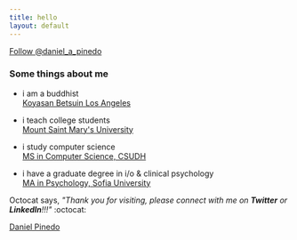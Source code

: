 ```yaml
---
title: hello
layout: default
---
```


<a href="https://twitter.com/daniel_a_pinedo" class="twitter-follow-button" data-show-count="false">Follow @daniel_a_pinedo</a><script async src="//platform.twitter.com/widgets.js" charset="utf-8"></script>

### Some things about me

* i am a buddhist  
[Koyasan Betsuin Los Angeles](http://www.koyasanbetsuin.org/)

* i teach college students  
[Mount Saint Mary's University](https://www.msmu.edu/)

* i study computer science  
[MS in Computer Science, CSUDH](http://csc.csudh.edu/)

* i have a graduate degree in i/o & clinical psychology  
[MA in Psychology, Sofia University](http://www.sofia.edu/)

Octocat says, *"Thank you for visiting, please connect with me on __Twitter__ or __LinkedIn__!!!"*  :octocat:

<script type="text/javascript" src="https://platform.linkedin.com/badges/js/profile.js" async defer></script>
<div class="LI-profile-badge"  data-version="v1" data-size="medium" data-locale="en_US" data-type="horizontal" data-theme="dark" data-vanity="danielpinedo"><a class="LI-simple-link" href='https://www.linkedin.com/in/danielpinedo?trk=profile-badge'>Daniel Pinedo</a></div>
